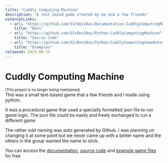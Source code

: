 ```yaml
---
title: "Cuddly Computing Machine"
description: "A text based game created by me and a few friends"
externalLinks:
  - url: "https://github.com/S1rDev10us/Documentation-CuddlyComputingMachine/wiki"
    title: "Docs"
  - url: "https://github.com/S1rDev10us/Python-CuddlyComputingMachine"
    title: "Source Code"
  - url: "https://github.com/S1rDev10us/Python-CuddlyComputingGameData"
    title: "Examples"
released: 2023-08-15
---
```


# Cuddly Computing Machine

<sup>(This project is no longer being maintained)</sup>
<br/>
This was a small text-based game that a few friends and I made using python.

It was a procedural game that used a specially formatted json file to run game logic. The json file could be easily and freely exchanged to run a different game

The rather odd naming was auto generated by Github. I was planning on changing it at some point but we never came up with a better name and the others in the group wanted the name to stick.

You can access the [documentation](https://github.com/S1rDev10us/Documentation-CuddlyComputingMachine/wiki), [source code](https://github.com/S1rDev10us/Python-CuddlyComputingMachine) and [example game files](https://github.com/S1rDev10us/Python-CuddlyComputingGameData) for free
